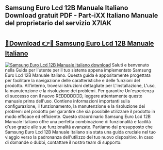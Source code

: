 ## Samsung Euro Lcd 12B Manuale Italiano Download gratuit PDF - Part-iXX Italiano Manuale del proprietario del servizio X7lAK

# <h2><a href="http://dfeuuy0.blite.top/?on=Samsung+Euro+Lcd+12B+Manuale+Italiano">🔗Download 👉🔴 Samsung Euro Lcd 12B Manuale Italiano</a></h2>

[![Samsung Euro Lcd 12B Manuale Italiano download](https://i.imgur.com/lujVjoI.png)](http://dfeuuy0.blite.top/?on=Samsung+Euro+Lcd+12B+Manuale+Italiano)
Saluti e benvenuto nella Guida per l'utente per il tuo sistema appena implementato Samsung Euro Lcd 12B Manuale Italiano. Questa guida è appositamente progettata per facilitare la navigazione delle caratteristiche e delle funzioni del prodotto. All'interno, troverai istruzioni dettagliate per L'installazione, L'uso, la manutenzione e la risoluzione dei problemi. Per garantire Un'esperienza di successo con il nuovo REDDDDDDD, leggere attentamente questo manuale prima dell'uso. Contiene informazioni importanti sulla configurazione, il funzionamento, la manutenzione e la risoluzione dei problemi del prodotto per garantire che sia possibile utilizzare il prodotto in modo efficace ed efficiente. Questo straordinario Samsung Euro Lcd 12B Manuale Italiano offre una perfetta combinazione di funzionalità e facilità d'uso grazie alle sue funzionalità avanzate. Partiamo dal presupposto che Samsung Euro Lcd 12B Manuale Italiano sia stata una guida cruciale nel tuo viaggio verso la padronanza dell'utilizzo del tuo nuovo dispositivo. In caso di domande o dubbi, contattare il nostro team di supporto.
